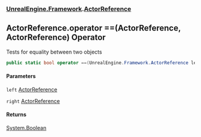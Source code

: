 ### [UnrealEngine.Framework](UnrealEngine_Framework.md 'UnrealEngine.Framework').[ActorReference](ActorReference.md 'UnrealEngine.Framework.ActorReference')
## ActorReference.operator ==(ActorReference, ActorReference) Operator
Tests for equality between two objects  
```csharp
public static bool operator ==(UnrealEngine.Framework.ActorReference left, UnrealEngine.Framework.ActorReference right);
```
#### Parameters
<a name='UnrealEngine_Framework_ActorReference_op_Equality(UnrealEngine_Framework_ActorReference_UnrealEngine_Framework_ActorReference)_left'></a>
`left` [ActorReference](ActorReference.md 'UnrealEngine.Framework.ActorReference')  
  
<a name='UnrealEngine_Framework_ActorReference_op_Equality(UnrealEngine_Framework_ActorReference_UnrealEngine_Framework_ActorReference)_right'></a>
`right` [ActorReference](ActorReference.md 'UnrealEngine.Framework.ActorReference')  
  
#### Returns
[System.Boolean](https://docs.microsoft.com/en-us/dotnet/api/System.Boolean 'System.Boolean')  
